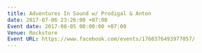 ```yaml
---
title: Adventures In Sound w/ Prodigal & Anton
date: 2017-07-06 23:26:00 +07:00
Event date: 2017-08-05 00:00:00 +07:00
Venue: Rockstore
Event URL: https://www.facebook.com/events/1760376493977057/
---
```

